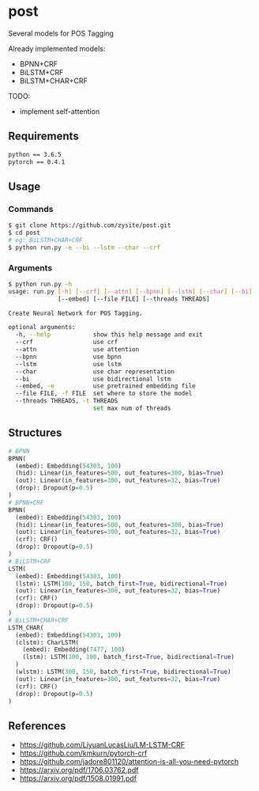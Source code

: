 # post

Several models for POS Tagging

Already implemented models:

* BPNN+CRF
* BiLSTM+CRF
* BiLSTM+CHAR+CRF

TODO:

* implement self-attention

## Requirements

```txt
python == 3.6.5
pytorch == 0.4.1
```

## Usage

### Commands

```sh
$ git clone https://github.com/zysite/post.git
$ cd post
# eg: BiLSTM+CHAR+CRF
$ python run.py -e --bi --lstm --char --crf
```

### Arguments

```sh
$ python run.py -h
usage: run.py [-h] [--crf] [--attn] [--bpnn] [--lstm] [--char] [--bi]
              [--embed] [--file FILE] [--threads THREADS]

Create Neural Network for POS Tagging.

optional arguments:
  -h, --help            show this help message and exit
  --crf                 use crf
  --attn                use attention
  --bpnn                use bpnn
  --lstm                use lstm
  --char                use char representation
  --bi                  use bidirectional lstm
  --embed, -e           use pretrained embedding file
  --file FILE, -f FILE  set where to store the model
  --threads THREADS, -t THREADS
                        set max num of threads
```

## Structures

```python
# BPNN
BPNN(
  (embed): Embedding(54303, 100)
  (hid): Linear(in_features=500, out_features=300, bias=True)
  (out): Linear(in_features=300, out_features=32, bias=True)
  (drop): Dropout(p=0.5)
)
# BPNN+CRF
BPNN(
  (embed): Embedding(54303, 100)
  (hid): Linear(in_features=500, out_features=300, bias=True)
  (out): Linear(in_features=300, out_features=32, bias=True)
  (crf): CRF()
  (drop): Dropout(p=0.5)
)
# BiLSTM+CRF
LSTM(
  (embed): Embedding(54303, 100)
  (lstm): LSTM(100, 150, batch_first=True, bidirectional=True)
  (out): Linear(in_features=300, out_features=32, bias=True)
  (crf): CRF()
  (drop): Dropout(p=0.5)
)
# BiLSTM+CHAR+CRF
LSTM_CHAR(
  (embed): Embedding(54303, 100)
  (clstm): CharLSTM(
    (embed): Embedding(7477, 100)
    (lstm): LSTM(100, 100, batch_first=True, bidirectional=True)
  )
  (wlstm): LSTM(300, 150, batch_first=True, bidirectional=True)
  (out): Linear(in_features=300, out_features=32, bias=True)
  (crf): CRF()
  (drop): Dropout(p=0.5)
)
```

## References

* https://github.com/LiyuanLucasLiu/LM-LSTM-CRF
* https://github.com/kmkurn/pytorch-crf
* https://github.com/jadore801120/attention-is-all-you-need-pytorch
* https://arxiv.org/pdf/1706.03762.pdf
* https://arxiv.org/pdf/1508.01991.pdf

